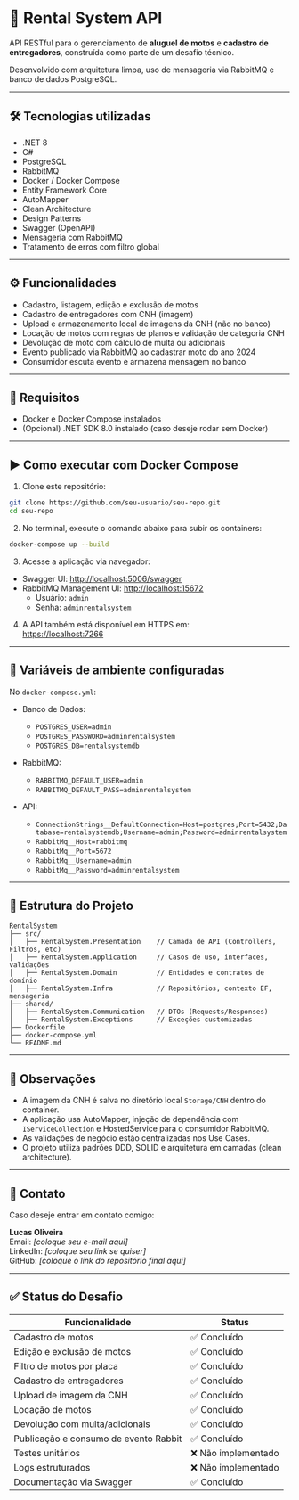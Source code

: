 
# 🚀 Rental System API

API RESTful para o gerenciamento de **aluguel de motos** e **cadastro de entregadores**, construída como parte de um desafio técnico.

Desenvolvido com arquitetura limpa, uso de mensageria via RabbitMQ e banco de dados PostgreSQL.

---

## 🛠 Tecnologias utilizadas

- .NET 8
- C#
- PostgreSQL
- RabbitMQ
- Docker / Docker Compose
- Entity Framework Core
- AutoMapper
- Clean Architecture
- Design Patterns
- Swagger (OpenAPI)
- Mensageria com RabbitMQ
- Tratamento de erros com filtro global

---

## ⚙️ Funcionalidades

- Cadastro, listagem, edição e exclusão de motos
- Cadastro de entregadores com CNH (imagem)
- Upload e armazenamento local de imagens da CNH (não no banco)
- Locação de motos com regras de planos e validação de categoria CNH
- Devolução de moto com cálculo de multa ou adicionais
- Evento publicado via RabbitMQ ao cadastrar moto do ano 2024
- Consumidor escuta evento e armazena mensagem no banco

---

## 🧪 Requisitos

- Docker e Docker Compose instalados
- (Opcional) .NET SDK 8.0 instalado (caso deseje rodar sem Docker)

---

## ▶️ Como executar com Docker Compose

1. Clone este repositório:

```bash
git clone https://github.com/seu-usuario/seu-repo.git
cd seu-repo
```

2. No terminal, execute o comando abaixo para subir os containers:

```bash
docker-compose up --build
```

3. Acesse a aplicação via navegador:

- Swagger UI: [http://localhost:5006/swagger](http://localhost:5006/swagger)
- RabbitMQ Management UI: [http://localhost:15672](http://localhost:15672)
  - Usuário: `admin`
  - Senha: `adminrentalsystem`

4. A API também está disponível em HTTPS em:  
[https://localhost:7266](https://localhost:7266)

---

## 🧾 Variáveis de ambiente configuradas

No `docker-compose.yml`:

- Banco de Dados:
  - `POSTGRES_USER=admin`
  - `POSTGRES_PASSWORD=adminrentalsystem`
  - `POSTGRES_DB=rentalsystemdb`

- RabbitMQ:
  - `RABBITMQ_DEFAULT_USER=admin`
  - `RABBITMQ_DEFAULT_PASS=adminrentalsystem`

- API:
  - `ConnectionStrings__DefaultConnection=Host=postgres;Port=5432;Database=rentalsystemdb;Username=admin;Password=adminrentalsystem`
  - `RabbitMq__Host=rabbitmq`
  - `RabbitMq__Port=5672`
  - `RabbitMq__Username=admin`
  - `RabbitMq__Password=adminrentalsystem`

---

## 📂 Estrutura do Projeto

```
RentalSystem
├── src/
│   ├── RentalSystem.Presentation    // Camada de API (Controllers, Filtros, etc)
│   ├── RentalSystem.Application     // Casos de uso, interfaces, validações
│   ├── RentalSystem.Domain          // Entidades e contratos de domínio
│   ├── RentalSystem.Infra           // Repositórios, contexto EF, mensageria
├── shared/
│   ├── RentalSystem.Communication   // DTOs (Requests/Responses)
│   ├── RentalSystem.Exceptions      // Exceções customizadas
├── Dockerfile
├── docker-compose.yml
└── README.md
```

---

## 📌 Observações

- A imagem da CNH é salva no diretório local `Storage/CNH` dentro do container.
- A aplicação usa AutoMapper, injeção de dependência com `IServiceCollection` e HostedService para o consumidor RabbitMQ.
- As validações de negócio estão centralizadas nos Use Cases.
- O projeto utiliza padrões DDD, SOLID e arquitetura em camadas (clean architecture).

---

## 📧 Contato

Caso deseje entrar em contato comigo:

**Lucas Oliveira**  
Email: _[coloque seu e-mail aqui]_  
LinkedIn: _[coloque seu link se quiser]_  
GitHub: _[coloque o link do repositório final aqui]_

---

## ✅ Status do Desafio

| Funcionalidade                          | Status     |
|----------------------------------------|------------|
| Cadastro de motos                      | ✅ Concluído |
| Edição e exclusão de motos             | ✅ Concluído |
| Filtro de motos por placa              | ✅ Concluído |
| Cadastro de entregadores               | ✅ Concluído |
| Upload de imagem da CNH                | ✅ Concluído |
| Locação de motos                       | ✅ Concluído |
| Devolução com multa/adicionais         | ✅ Concluído |
| Publicação e consumo de evento Rabbit  | ✅ Concluído |
| Testes unitários                       | ❌ Não implementado |
| Logs estruturados                      | ❌ Não implementado |
| Documentação via Swagger               | ✅ Concluído |
